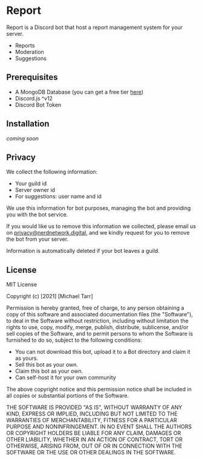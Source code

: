 # Report

Report is a Discord bot that host a report management system for your server.

  - Reports
  - Moderation
  - Suggestions

## Prerequisites

- A MongoDB Database (you can get a free tier [here](https://www.mongodb.com/cloud/atlas))
- Discord.js ^v12
- Discord Bot Token

## Installation
*coming soon*

## Privacy

We collect the following information:
- Your guild id
- Server owner id
- For suggestions: user name and id

We use this information for bot purposes, managing the bot and providing you with the bot service.

If you would like us to remove this information we collected, please email us on privacy@nerdnetwork.digital, and we kindly request for you to remove the bot from your server.

Information is automatically deleted if your bot leaves a guild.

## License

MIT License

Copyright (c) [2021] [Michael Tarr]

Permission is hereby granted, free of charge, to any person obtaining a copy
of this software and associated documentation files (the "Software"), to deal
in the Software without restriction, including without limitation the rights
to use, copy, modify, merge, publish, distribute, sublicense, and/or sell
copies of the Software, and to permit persons to whom the Software is
furnished to do so, subject to the following conditions:

- You can not download this bot, upload it to a Bot directory and claim it as yours.
- Sell this bot as your own.
- Claim this bot as your own.
- Can self-host it for your own community

The above copyright notice and this permission notice shall be included in all
copies or substantial portions of the Software.

THE SOFTWARE IS PROVIDED "AS IS", WITHOUT WARRANTY OF ANY KIND, EXPRESS OR
IMPLIED, INCLUDING BUT NOT LIMITED TO THE WARRANTIES OF MERCHANTABILITY,
FITNESS FOR A PARTICULAR PURPOSE AND NONINFRINGEMENT. IN NO EVENT SHALL THE
AUTHORS OR COPYRIGHT HOLDERS BE LIABLE FOR ANY CLAIM, DAMAGES OR OTHER
LIABILITY, WHETHER IN AN ACTION OF CONTRACT, TORT OR OTHERWISE, ARISING FROM,
OUT OF OR IN CONNECTION WITH THE SOFTWARE OR THE USE OR OTHER DEALINGS IN THE
SOFTWARE.
